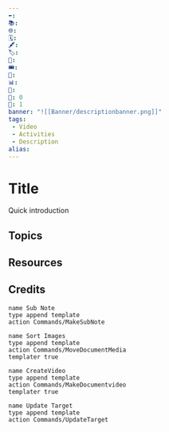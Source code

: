 ```yaml
---
⬅️: 
📚: 
🌐: 
🗓️: 
🖋️: 
🏷️: 
🎫: 
🎟️: 
🔖: 
📊: 
🏁: 
🏹: 0
🎯: 1
banner: "![[Banner/descriptionbanner.png]]"
tags:
 - Video
 - Activities
 - Description
alias: 
---
```


# Title

Quick introduction

## Topics

## Resources

## Credits

```button
name Sub Note
type append template
action Commands/MakeSubNote
```
```button
name Sort Images
type append template
action Commands/MoveDocumentMedia
templater true
```
```button
name CreateVideo
type append template
action Commands/MakeDocumentvideo
templater true
```
```button
name Update Target
type append template
action Commands/UpdateTarget
```